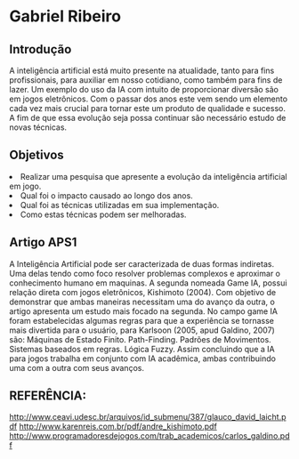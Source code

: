 <h1>Gabriel Ribeiro</h1>

## Introdução
A inteligência artificial está muito presente na atualidade, tanto para fins profissionais, para auxiliar em nosso cotidiano, como também para fins de lazer. Um exemplo do uso da IA com intuito de proporcionar diversão são em jogos eletrônicos. Com o passar dos anos este vem sendo um elemento cada vez mais crucial para tornar este um produto de qualidade e sucesso. A fim de que essa evolução seja possa continuar são necessário estudo de novas técnicas.

## Objetivos  
<li>Realizar uma pesquisa que apresente a evolução da inteligência artificial em jogo.
<li>Qual foi o impacto causado ao longo dos anos.
<li>Qual foi as técnicas utilizadas em sua implementação. 
<li>Como estas técnicas podem ser melhoradas.



## Artigo APS1
A Inteligência Artificial pode ser caracterizada de duas formas indiretas. Uma delas tendo como foco resolver problemas complexos e aproximar o conhecimento humano em maquinas. A segunda nomeada Game IA, possui relação direta com jogos eletrônicos, Kishimoto (2004).
Com objetivo de demonstrar que ambas maneiras necessitam uma do avanço da outra, o artigo apresenta um estudo mais focado na segunda.
No campo game IA foram estabelecidas algumas regras para que a experiência se tornasse mais divertida para o usuário, para Karlsoon (2005, apud Galdino, 2007) são: 
Máquinas de Estado Finito.
Path-Finding.
Padrões de Movimentos.
Sistemas baseados em regras.
Lógica Fuzzy.
Assim concluindo que a IA para jogos trabalha em conjunto com IA acadêmica, ambas contribuindo uma com a outra com seus avanços.

## REFERÊNCIA: 

http://www.ceavi.udesc.br/arquivos/id_submenu/387/glauco_david_laicht.pdf
http://www.karenreis.com.br/pdf/andre_kishimoto.pdf
http://www.programadoresdejogos.com/trab_academicos/carlos_galdino.pdf
